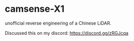 # camsense-X1
unofficial reverse engineering of a Chinese LiDAR. 

Discussed this on my discord: https://discord.gg/zRGJcqa
